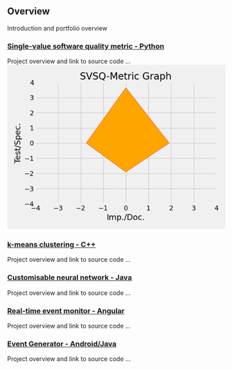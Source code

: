 ## Overview

Introduction and portfolio overview 

### [Single-value software quality metric - Python](https://github.com/Pendo720/svsqm)  
Project overview and link to source code ...
![](/gh-images/svsqm_graph.png)

### [k-means clustering - C++](https://github.com/Pendo720/kmeans-fp)  
Project overview and link to source code ...

### [Customisable neural network - Java](https://github.com/Pendo720/nn-fp)  
Project overview and link to source code ...

### [Real-time event monitor - Angular](https://github.com/Pendo720/Tri-Font)  
Project overview and link to source code ...

### [Event Generator - Android/Java](https://github.com/Pendo720/nfc-eg)  
Project overview and link to source code ...
